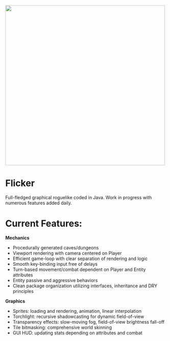 <img src='http://galenscovell.github.io/css/pics/flicker.png' width=500px />

Flicker
======

Full-fledged graphical roguelike coded in Java. Work in progress with numerous features added daily.

<b>Current Features:</b>
======
<b>Mechanics</b>
* Procedurally generated caves/dungeons
* Viewport rendering with camera centered on Player
* Efficient game-loop with clear separation of rendering and logic
* Smooth key-binding input free of delays
* Turn-based movement/combat dependent on Player and Entity attributes
* Entity passive and aggressive behaviors
* Clean package organization utilizing interfaces, inheritance and DRY principles

<b>Graphics</b>
* Sprites: loading and rendering, animation, linear interpolation
* Torchlight: recursive shadowcasting for dynamic field-of-view
* Transparency effects: slow-moving fog, field-of-view brightness fall-off
* Tile bitmasking: comprehensive world skinning
* GUI HUD: updating stats depending on attributes and combat


